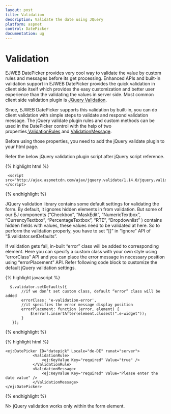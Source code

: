 ```yaml
---
layout: post
title: Validation
description: Validate the date using JQuery
platform: aspnet
control: DatePicker
documentation: ug
---
```

# Validation

EJWEB DatePicker provides very cool way to validate the value by custom rules and messages before its get processing. Enhanced APIs and built-in validation support in EJWEB DatePicker provides the quick validation in client side itself which provides the easy customization and better user experience than the validating the values in  server side. Most common client side validation plugin is [JQuery Validation](http://ajax.aspnetcdn.com/ajax/jquery.validate/1.14.0/jquery.validate.min.js). 

Since, EJWEB DatePicker supports this validation by built-in, you can do client validation with simple steps to validate and respond validation message. The jQuery validate plugin rules and custom methods can be used in the DatePicker control with the help of two properties,[ValidationRules](http://help.syncfusion.com/js/api/ejdatepicker#members:validationrules) and [ValidationMessage](http://help.syncfusion.com/js/api/ejdatepicker#members:validationmessage). 

Before using those properties, you need to add the jQuery validate plugin to your html page.

Refer the below jQuery validation plugin script after jQuery script reference.

{% highlight html %}

     <script src="http://ajax.aspnetcdn.com/ajax/jquery.validate/1.14.0/jquery.validate.min.js"></script>

{% endhighlight %}

JQuery validation library contains some default settings for validating the form. By default, it ignores hidden elements in from validation. But some of our EJ components (“Checkbox”, “MaskEdit”, ”NumericTextbox”, “CurrencyTextbox”, “PercentageTextbox”, “RTE”, “Dropdownlist” ) contains hidden fields with values, these
values need to be validated at here. So to perform the validation properly, you have to set “[]” in “ignore” API of “$.validator.setDefaults”. 

If validation gets fail, in-built “error” class will be added to corresponding element. Here you can specify a custom class with your own style using “errorClass” API and you can place the error message in necessary position using “errorPlacement” API. Refer following code block to customize the default jQuery validation settings.

   {% highlight javascript %}
       
      $.validator.setDefaults({
           //if we don’t set custom class, default “error” class will be added
           errorClass: 'e-validation-error',
           //it specifies the error message display position
           errorPlacement: function (error, element) {
               $(error).insertAfter(element.closest(".e-widget"));
           }
       });

   {% endhighlight %}


{% highlight html %}

    <ej:DatePicker ID="datepick" Locale="de-DE" runat="server">
                <ValidationRule> 
                    <ej:KeyValue Key="required" Value="true" />
                </ValidationRule>
                <ValidationMessage>
                    <ej:KeyValue Key="required" Value="Please enter the date value" />
                </ValidationMessage>
    </ej:DatePicker>


{% endhighlight %}


N>  jQuery validation works only within the form element.
